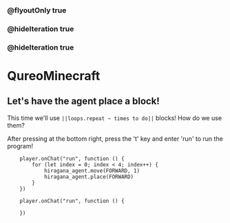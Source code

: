 ### @flyoutOnly true
### @hideIteration true
### @hideIteration true
# QureoMinecraft

## Let's have the agent place a block!

This time we'll use ``||loops.repeat ~ times to do||`` blocks! How do we use them?

After pressing [](https://raw.githubusercontent.com/camp-minecraft/TechkidsCampTutorial/master/images/playbutton.png) at the bottom right, press the 't' key and enter 'run' to run the program!

```ghost
    player.onChat("run", function () {
        for (let index = 0; index < 4; index++) {
            hiragana_agent.move(FORWARD, 1)
            hiragana_agent.place(FORWARD)
        }
    })
```


```template
    player.onChat("run", function () {

    })
```